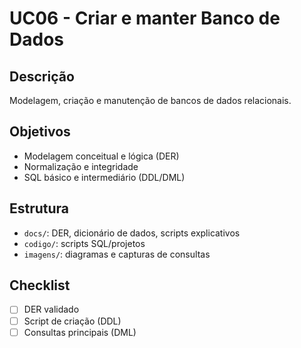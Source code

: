 # UC06 - Criar e manter Banco de Dados

## Descrição
Modelagem, criação e manutenção de bancos de dados relacionais.

## Objetivos
- Modelagem conceitual e lógica (DER)
- Normalização e integridade
- SQL básico e intermediário (DDL/DML)

## Estrutura
- `docs/`: DER, dicionário de dados, scripts explicativos
- `codigo/`: scripts SQL/projetos
- `imagens/`: diagramas e capturas de consultas

## Checklist
- [ ] DER validado
- [ ] Script de criação (DDL)
- [ ] Consultas principais (DML)
